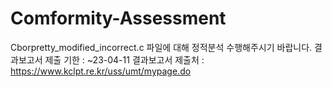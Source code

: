 # Comformity-Assessment

Cborpretty_modified_incorrect.c 파일에 대해 정적분석 수행해주시기 바랍니다.
결과보고서 제출 기한 : ~23-04-11
결과보고서 제출처 : https://www.kclpt.re.kr/uss/umt/mypage.do
